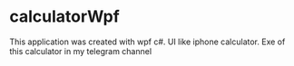 # calculatorWpf
This application was created with wpf c#. UI like iphone calculator. Exe of this calculator in my telegram channel
